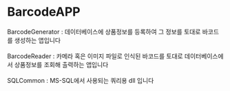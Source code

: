 # BarcodeAPP

BarcodeGenerator : 데이터베이스에 상품정보를 등록하여 그 정보를 토대로 바코드를 생성하는 앱입니다<br>
<br>
BarcodeReader : 카메라 혹은 이미지 파일로 인식된 바코드를 토대로 데이터베이스에서 상품정보를 조회해 출력하는 앱입니다<br>
<br>
SQLCommon : MS-SQL에서 사용되는 쿼리용 dll 입니다
